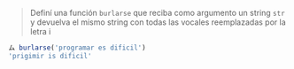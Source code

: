 > Definí una función `burlarse` que reciba como argumento un string `str` y devuelva el mismo string con todas las vocales reemplazadas por la letra i
>
```javascript
ム burlarse('programar es dificil')
'prigimir is dificil'
```
